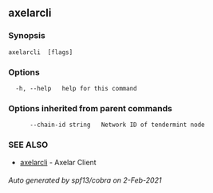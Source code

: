 ## axelarcli

### Synopsis

```
axelarcli  [flags]
```

### Options

```
  -h, --help   help for this command
```

### Options inherited from parent commands

```
      --chain-id string   Network ID of tendermint node
```

### SEE ALSO

- [axelarcli](axelarcli.md)	 - Axelar Client

###### Auto generated by spf13/cobra on 2-Feb-2021
